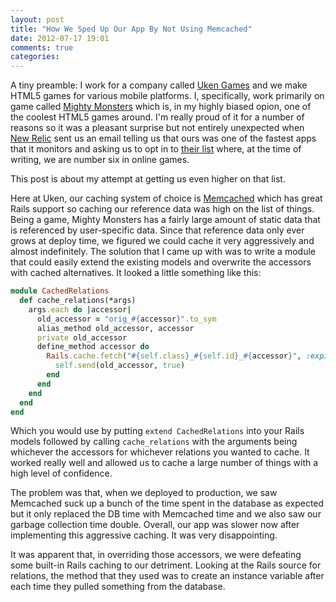 ```yaml
---
layout: post
title: "How We Sped Up Our App By Not Using Memcached"
date: 2012-07-17 19:01
comments: true
categories:
---
```

A tiny preamble: I work for a company called <a href="http://uken.com/">Uken Games</a> and we make HTML5 games for various mobile platforms. I, specifically, work primarily on game called <a href="http://uken.com/">Mighty Monsters</a> which is, in my highly biased opion, one of the coolest HTML5 games around. I'm really proud of it for a number of reasons so it was a pleasant surprise but not entirely unexpected when <a href="http://newrelic.com/">New Relic</a> sent us an email telling us that ours was one of the fastest apps that it monitors and asking us to opt in to <a href="http://newrelic.com/app-speed-index">their list</a> where, at the time of writing, we are number six in online games.

This post is about my attempt at getting us even higher on that list.<!--more-->

Here at Uken, our caching system of choice is <a href="http://memcached.org/">Memcached</a> which has great Rails support so caching our reference data was high on the list of things. Being a game, Mighty Monsters has a fairly large amount of static data that is referenced by user-specific data. Since that reference data only ever grows at deploy time, we figured we could cache it very aggressively and almost indefinitely. The solution that I came up with was to write a module that could easily extend the existing models and overwrite the accessors with cached alternatives. It looked a little something like this:

```ruby
module CachedRelations
  def cache_relations(*args)
    args.each do |accessor|
      old_accessor = "orig_#{accessor}".to_sym
      alias_method old_accessor, accessor
      private old_accessor
      define_method accessor do
        Rails.cache.fetch("#{self.class}_#{self.id}_#{accessor}", :expires_in => 30.minutes) do
          self.send(old_accessor, true)
        end
      end
    end
  end
end
```

Which you would use by putting `extend CachedRelations` into your Rails models followed by calling `cache_relations` with the arguments being whichever the accessors for whichever relations you wanted to cache. It worked really well and allowed us to cache a large number of things with a high level of confidence.

The problem was that, when we deployed to production, we saw Memcached suck up a bunch of the time spent in the database as expected but it only replaced the DB time with Memcached time and we also saw our garbage collection time double. Overall, our app was slower now after implementing this aggressive caching. It was very disappointing.

It was apparent that, in overriding those accessors, we were defeating some built-in Rails caching to our detriment. Looking at the Rails source for relations, the method that they used was to create an instance variable after each time they pulled something from the database.
